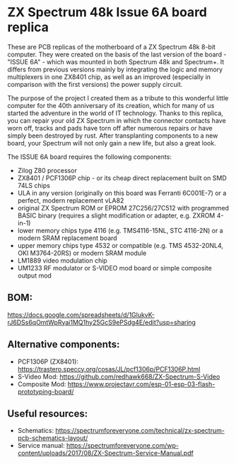 # ZX Spectrum 48k Issue 6A board replica




These are PCB replicas of the motherboard of a ZX Spectrum 48k 8-bit computer. They were created on the basis of the last version of the board - "ISSUE 6A" - which was mounted in both Spectrum 48k and Spectrum+. It differs from previous versions mainly by integrating the logic and memory multiplexers in one ZX8401 chip, as well as an improved (especially in comparison with the first versions) the power supply circuit.

The purpose of the project
I created them as a tribute to this wonderful little computer for the 40th anniversary of its creation, which for many of us started the adventure in the world of IT technology. Thanks to this replica, you can repair your old ZX Spectrum in which the connector contacts have worn off, tracks and pads have torn off after numerous repairs or have simply been destroyed by rust. After transplanting components to a new board, your Spectrum will not only gain a new life, but also a great look.

The ISSUE 6A board requires the following components:

- Zilog Z80 processor
- ZX8401 / PCF1306P chip - or its cheap direct replacement built on SMD 74LS chips
- ULA in any version (originally on this board was Ferranti 6C001E-7) or a perfect, modern replacement vLA82
- original ZX Spectrum ROM or EPROM 27C256/27C512 with programmed BASIC binary (requires a slight modification or adapter, e.g. ZXROM 4-in-1)
- lower memory chips type 4116 (e.g. TMS4116-15NL, STC 4116-2N) or a modern SRAM replacement board
- upper memory chips type 4532 or compatible (e.g. TMS 4532-20NL4, OKI M3764-20RS) or modern SRAM module
- LM1889 video modulation chip
- UM1233 RF modulator or S-VIDEO mod board or simple composite output mod

## BOM:

https://docs.google.com/spreadsheets/d/1GlukvK-rJ6DSs6qOmtWpRyai1MQ1hy25GcS9ePSdg4E/edit?usp=sharing

## Alternative components:
- PCF1306P (ZX8401): https://trastero.speccy.org/cosas/JL/pcf1306p/PCF1306P.html
- S-Video Mod: https://github.com/redhawk668/ZX-Spectrum-S-Video
- Composite Mod: https://www.projectavr.com/esp-01-esp-03-flash-prototyping-board/

## Useful resources:
- Schematics: https://spectrumforeveryone.com/technical/zx-spectrum-pcb-schematics-layout/
- Service manual: https://spectrumforeveryone.com/wp-content/uploads/2017/08/ZX-Spectrum-Service-Manual.pdf
